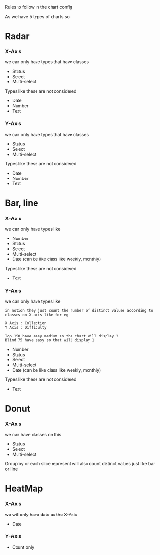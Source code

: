Rules to follow in the chart config

As we have 5 types of charts so 

# Radar
### X-Axis 
we can only have types that have classes
- Status
- Select
- Multi-select

Types like these are not considered
- Date
- Number
- Text

### Y-Axis
we can only have types that have classes
- Status
- Select
- Multi-select

Types like these are not considered
- Date
- Number
- Text

# Bar, line
### X-Axis
we can only have types like
- Number
- Status
- Select
- Multi-select
- Date (can be like class like weekly, monthly)

Types like these are not considered
- Text

### Y-Axis
we can only have types like

    in notion they just count the number of distinct values according to classes on X-axis like for eg

    X Axis : Collection
    Y Axis : Difficulty

    Top 150 have easy medium so the chart will display 2
    Blind 75 have easy so that will display 1 

- Number
- Status 
- Select
- Multi-select
- Date (can be like class like weekly, monthly)

Types like these are not considered
- Text

# Donut
### X-Axis
we can have classes on this 
- Status
- Select
- Multi-select

Group by or each slice represent will also count distinct values just like bar or line

# HeatMap
### X-Axis
we will only have date as the X-Axis
- Date

### Y-Axis
- Count only 

